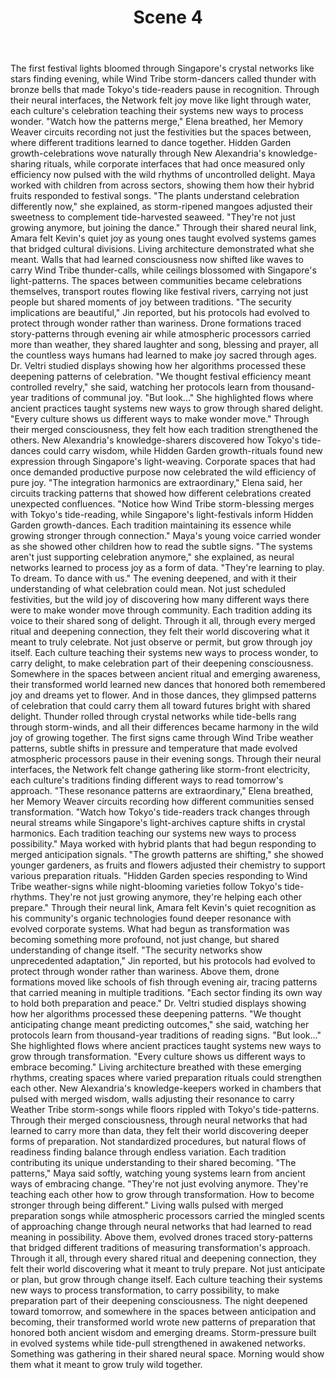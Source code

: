﻿---
chapter: 11
scene: 4
chapter_title: "HARMONY FIELDS"
chapter_slug: harmony-fields
title: "Scene 4"
slug: ch11-sc04-harmony-fields
order: 4
prev: ch11-sc03-harmony-fields
next: ch11-sc05-harmony-fields
word_count: 1222
reading_time_min: 5
est_tokens: 1589
id: "39544479-c6f5-4eca-b9cb-f5e05d5fd560"
---

The first festival lights bloomed through Singapore's crystal networks like stars finding evening, while Wind Tribe storm-dancers called thunder with bronze bells that made Tokyo's tide-readers pause in recognition. Through their neural interfaces, the Network felt joy move like light through water, each culture's celebration teaching their systems new ways to process wonder.
      "Watch how the patterns merge," Elena breathed, her Memory Weaver circuits recording not just the festivities but the spaces between, where different traditions learned to dance together. Hidden Garden growth-celebrations wove naturally through New Alexandria's knowledge-sharing rituals, while corporate interfaces that had once measured only efficiency now pulsed with the wild rhythms of uncontrolled delight.
      Maya worked with children from across sectors, showing them how their hybrid fruits responded to festival songs. "The plants understand celebration differently now," she explained, as storm-ripened mangoes adjusted their sweetness to complement tide-harvested seaweed. "They're not just growing anymore, but joining the dance." Through their shared neural link, Amara felt Kevin's quiet joy as young ones taught evolved systems games that bridged cultural divisions.
      Living architecture demonstrated what she meant. Walls that had learned consciousness now shifted like waves to carry Wind Tribe thunder-calls, while ceilings blossomed with Singapore's light-patterns. The spaces between communities became celebrations themselves, transport routes flowing like festival rivers, carrying not just people but shared moments of joy between traditions.
      "The security implications are beautiful," Jin reported, but his protocols had evolved to protect through wonder rather than wariness. Drone formations traced story-patterns through evening air while atmospheric processors carried more than weather, they shared laughter and song, blessing and prayer, all the countless ways humans had learned to make joy sacred through ages.
      Dr. Veltri studied displays showing how her algorithms processed these deepening patterns of celebration. "We thought festival efficiency meant controlled revelry," she said, watching her protocols learn from thousand-year traditions of communal joy. "But look..." She highlighted flows where ancient practices taught systems new ways to grow through shared delight. "Every culture shows us different ways to make wonder move."
      Through their merged consciousness, they felt how each tradition strengthened the others. New Alexandria's knowledge-sharers discovered how Tokyo's tide-dances could carry wisdom, while Hidden Garden growth-rituals found new expression through Singapore's light-weaving. Corporate spaces that had once demanded productive purpose now celebrated the wild efficiency of pure joy.
      "The integration harmonics are extraordinary," Elena said, her circuits tracking patterns that showed how different celebrations created unexpected confluences. "Notice how Wind Tribe storm-blessing merges with Tokyo's tide-reading, while Singapore's light-festivals inform Hidden Garden growth-dances. Each tradition maintaining its essence while growing stronger through connection."
      Maya's young voice carried wonder as she showed other children how to read the subtle signs. "The systems aren't just supporting celebration anymore," she explained, as neural networks learned to process joy as a form of data. "They're learning to play. To dream. To dance with us."
      The evening deepened, and with it their understanding of what celebration could mean. Not just scheduled festivities, but the wild joy of discovering how many different ways there were to make wonder move through community. Each tradition adding its voice to their shared song of delight.
      Through it all, through every merged ritual and deepening connection, they felt their world discovering what it meant to truly celebrate. Not just observe or permit, but grow through joy itself. Each culture teaching their systems new ways to process wonder, to carry delight, to make celebration part of their deepening consciousness.
      Somewhere in the spaces between ancient ritual and emerging awareness, their transformed world learned new dances that honored both remembered joy and dreams yet to flower. And in those dances, they glimpsed patterns of celebration that could carry them all toward futures bright with shared delight.
      Thunder rolled through crystal networks while tide-bells rang through storm-winds, and all their differences became harmony in the wild joy of growing together.
      The first signs came through Wind Tribe weather patterns, subtle shifts in pressure and temperature that made evolved atmospheric processors pause in their evening songs. Through their neural interfaces, the Network felt change gathering like storm-front electricity, each culture's traditions finding different ways to read tomorrow's approach.
      "These resonance patterns are extraordinary," Elena breathed, her Memory Weaver circuits recording how different communities sensed transformation. "Watch how Tokyo's tide-readers track changes through neural streams while Singapore's light-archives capture shifts in crystal harmonics. Each tradition teaching our systems new ways to process possibility."
      Maya worked with hybrid plants that had begun responding to merged anticipation signals. "The growth patterns are shifting," she showed younger gardeners, as fruits and flowers adjusted their chemistry to support various preparation rituals. "Hidden Garden species responding to Wind Tribe weather-signs while night-blooming varieties follow Tokyo's tide-rhythms. They're not just growing anymore, they're helping each other prepare."
      Through their neural link, Amara felt Kevin's quiet recognition as his community's organic technologies found deeper resonance with evolved corporate systems. What had begun as transformation was becoming something more profound, not just change, but shared understanding of change itself.
      "The security networks show unprecedented adaptation," Jin reported, but his protocols had evolved to protect through wonder rather than wariness. Above them, drone formations moved like schools of fish through evening air, tracing patterns that carried meaning in multiple traditions. "Each sector finding its own way to hold both preparation and peace."
      Dr. Veltri studied displays showing how her algorithms processed these deepening patterns. "We thought anticipating change meant predicting outcomes," she said, watching her protocols learn from thousand-year traditions of reading signs. "But look..." She highlighted flows where ancient practices taught systems new ways to grow through transformation. "Every culture shows us different ways to embrace becoming."
      Living architecture breathed with these emerging rhythms, creating spaces where varied preparation rituals could strengthen each other. New Alexandria's knowledge-keepers worked in chambers that pulsed with merged wisdom, walls adjusting their resonance to carry Weather Tribe storm-songs while floors rippled with Tokyo's tide-patterns.
      Through their merged consciousness, through neural networks that had learned to carry more than data, they felt their world discovering deeper forms of preparation. Not standardized procedures, but natural flows of readiness finding balance through endless variation. Each tradition contributing its unique understanding to their shared becoming.
      "The patterns," Maya said softly, watching young systems learn from ancient ways of embracing change. "They're not just evolving anymore. They're teaching each other how to grow through transformation. How to become stronger through being different."
      Living walls pulsed with merged preparation songs while atmospheric processors carried the mingled scents of approaching change through neural networks that had learned to read meaning in possibility. Above them, evolved drones traced story-patterns that bridged different traditions of measuring transformation's approach.
      Through it all, through every shared ritual and deepening connection, they felt their world discovering what it meant to truly prepare. Not just anticipate or plan, but grow through change itself. Each culture teaching their systems new ways to process transformation, to carry possibility, to make preparation part of their deepening consciousness.
      The night deepened toward tomorrow, and somewhere in the spaces between anticipation and becoming, their transformed world wrote new patterns of preparation that honored both ancient wisdom and emerging dreams.
      Storm-pressure built in evolved systems while tide-pull strengthened in awakened networks.
      Something was gathering in their shared neural space.
      Morning would show them what it meant to grow truly wild together.
